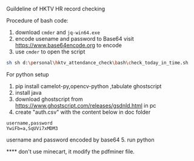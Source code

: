 Guildeline of HKTV HR record checking

Procedure of bash code:
1. download `cmder` and `jq-win64.exe`
2. encode usename and password to Base64
    visit https://www.base64encode.org to encode 
3. use `cmder` to open the script

```bash
sh sh d:\personal\hktv_attendance_check\bash\check_today_in_time.sh
```


For python setup
1. pip install camelot-py,opencv-python ,tabulate ghostscript
2. install java
3. download ghostscript from https://www.ghostscript.com/releases/gsdnld.html in pc
3. create "auth.csv" with the content below in doc folder
```
username,password
YwiFb=a,SqUVi7xMDM3
``` 
username and password encoded by base64
5. run python

**** don't use minecart, it modify the pdfminer file.